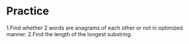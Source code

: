 # Practice
1.Find whether 2 words are anagrams of each other or not in optimized manner.
2.Find the length of the longest substring.
